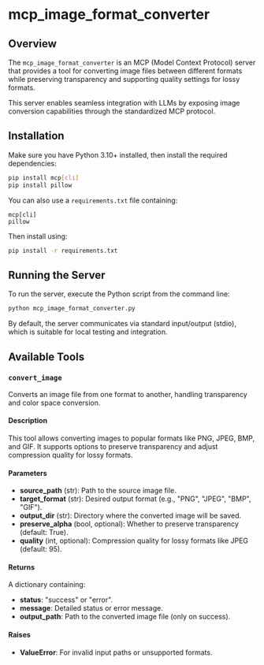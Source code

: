 # mcp_image_format_converter

## Overview
The `mcp_image_format_converter` is an MCP (Model Context Protocol) server that provides a tool for converting image files between different formats while preserving transparency and supporting quality settings for lossy formats.

This server enables seamless integration with LLMs by exposing image conversion capabilities through the standardized MCP protocol.

## Installation
Make sure you have Python 3.10+ installed, then install the required dependencies:

```bash
pip install mcp[cli]
pip install pillow
```

You can also use a `requirements.txt` file containing:
```
mcp[cli]
pillow
```

Then install using:
```bash
pip install -r requirements.txt
```

## Running the Server
To run the server, execute the Python script from the command line:

```bash
python mcp_image_format_converter.py
```

By default, the server communicates via standard input/output (stdio), which is suitable for local testing and integration.

## Available Tools

### `convert_image`
Converts an image file from one format to another, handling transparency and color space conversion.

#### Description
This tool allows converting images to popular formats like PNG, JPEG, BMP, and GIF. It supports options to preserve transparency and adjust compression quality for lossy formats.

#### Parameters
- **source_path** (str): Path to the source image file.
- **target_format** (str): Desired output format (e.g., "PNG", "JPEG", "BMP", "GIF").
- **output_dir** (str): Directory where the converted image will be saved.
- **preserve_alpha** (bool, optional): Whether to preserve transparency (default: True).
- **quality** (int, optional): Compression quality for lossy formats like JPEG (default: 95).

#### Returns
A dictionary containing:
- **status**: "success" or "error".
- **message**: Detailed status or error message.
- **output_path**: Path to the converted image file (only on success).

#### Raises
- **ValueError**: For invalid input paths or unsupported formats.